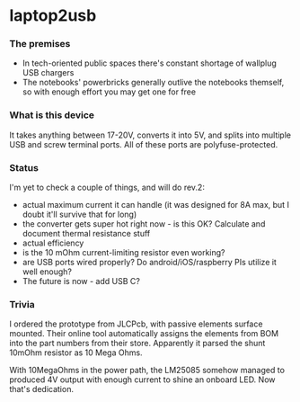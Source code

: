 # laptop2usb

### The premises
 
  * In tech-oriented public spaces there's constant shortage of wallplug USB chargers
  * The notebooks' powerbricks generally outlive the notebooks themself, so with enough effort you may get one for free
 
### What is this device

It takes anything between 17-20V, converts it into 5V, and splits into multiple USB and screw terminal ports. All of these ports are polyfuse-protected.

### Status

I'm yet to check a couple of things, and will do rev.2:
  * actual maximum current it can handle (it was designed for 8A max, but I doubt it'll survive that for long)
  * the converter gets super hot right now - is this OK? Calculate and document thermal resistance stuff 
  * actual efficiency
  * is the 10 mOhm current-limiting resistor even working?
  * are USB ports wired properly? Do android/iOS/raspberry PIs utilize it well enough?
  * The future is now - add USB C?

### Trivia

I ordered the prototype from JLCPcb, with passive elements surface mounted. Their online tool automatically assigns the elements from BOM into the part numbers from their store. Apparently it parsed the shunt 10mOhm resistor as 10 Mega Ohms. 

With 10MegaOhms in the power path, the LM25085 somehow managed to produced 4V output with enough current to shine an onboard LED. Now that's dedication.
